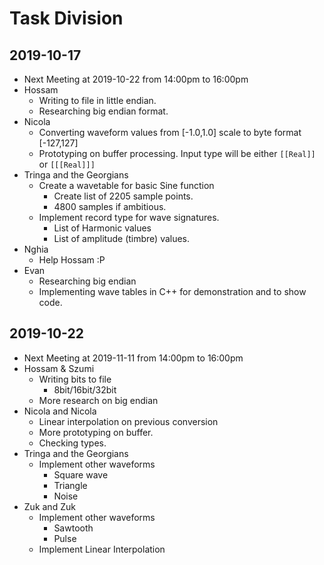 # Task Division
## 2019-10-17
- Next Meeting at 2019-10-22 from 14:00pm to 16:00pm
- Hossam
  - Writing to file in little endian.
  - Researching big endian format.
- Nicola
  - Converting waveform values from [-1.0,1.0] scale to byte format [-127,127]
  - Prototyping on buffer processing. Input type will be either `[[Real]]` or `[[[Real]]]`
- Tringa and the Georgians
  - Create a wavetable for basic Sine function
    - Create list of 2205 sample points.
    - 4800 samples if ambitious.
  - Implement record type for wave signatures.
    - List of Harmonic values
    - List of amplitude (timbre) values.
- Nghia
  - Help Hossam :P
- Evan
  - Researching big endian
  - Implementing wave tables in C++ for demonstration and to show code.
## 2019-10-22
- Next Meeting at 2019-11-11 from 14:00pm to 16:00pm
- Hossam & Szumi
  - Writing bits to file
    - 8bit/16bit/32bit
  - More research on big endian
- Nicola and Nicola
  - Linear interpolation on previous conversion
  - More prototyping on buffer. 
  - Checking types.
- Tringa and the Georgians
  - Implement other waveforms
    - Square wave
    - Triangle
    - Noise
- Zuk and Zuk
  - Implement other waveforms
    - Sawtooth
    - Pulse
  - Implement Linear Interpolation
